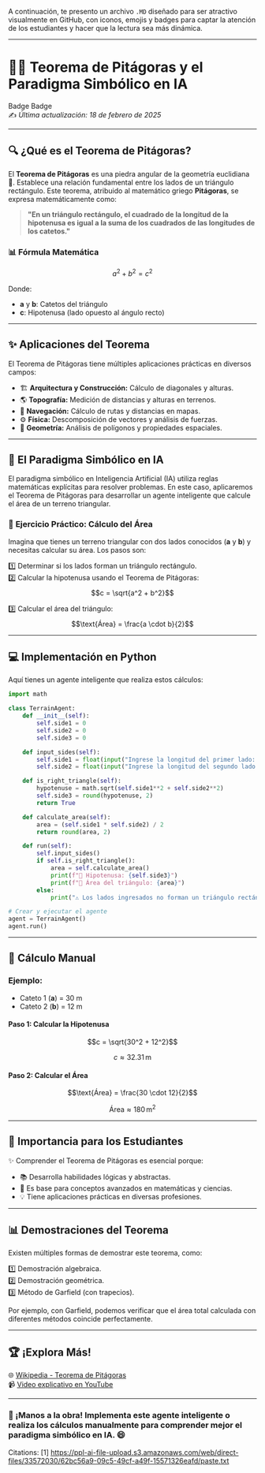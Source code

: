 A continuación, te presento un archivo `.MD` diseñado para ser atractivo visualmente en GitHub, con iconos, emojis y badges para captar la atención de los estudiantes y hacer que la lectura sea más dinámica.

---

# 📐✨ **Teorema de Pitágoras y el Paradigma Simbólico en IA**  

Badge Badge  
✍️ _Última actualización: 18 de febrero de 2025_

---

## 🔍 **¿Qué es el Teorema de Pitágoras?**

El **Teorema de Pitágoras** es una piedra angular de la geometría euclidiana 🧮. Establece una relación fundamental entre los lados de un triángulo rectángulo. Este teorema, atribuido al matemático griego **Pitágoras**, se expresa matemáticamente como:

> **"En un triángulo rectángulo, el cuadrado de la longitud de la hipotenusa es igual a la suma de los cuadrados de las longitudes de los catetos."**

### 📊 Fórmula Matemática  
$$a^2 + b^2 = c^2$$
  
Donde:  
- **a** y **b**: Catetos del triángulo  
- **c**: Hipotenusa (lado opuesto al ángulo recto)

---

## ✨ **Aplicaciones del Teorema**

El Teorema de Pitágoras tiene múltiples aplicaciones prácticas en diversos campos:  

- 🏗️ **Arquitectura y Construcción:** Cálculo de diagonales y alturas.  
- 🌎 **Topografía:** Medición de distancias y alturas en terrenos.  
- 🚢 **Navegación:** Cálculo de rutas y distancias en mapas.  
- ⚙️ **Física:** Descomposición de vectores y análisis de fuerzas.  
- 📐 **Geometría:** Análisis de polígonos y propiedades espaciales.  

---

## 🤖 **El Paradigma Simbólico en IA**

El paradigma simbólico en Inteligencia Artificial (IA) utiliza reglas matemáticas explícitas para resolver problemas. En este caso, aplicaremos el Teorema de Pitágoras para desarrollar un agente inteligente que calcule el área de un terreno triangular.

### 🔧 **Ejercicio Práctico: Cálculo del Área**

Imagina que tienes un terreno triangular con dos lados conocidos (**a** y **b**) y necesitas calcular su área. Los pasos son:  

1️⃣ Determinar si los lados forman un triángulo rectángulo.  
2️⃣ Calcular la hipotenusa usando el Teorema de Pitágoras:  
   $$c = \sqrt{a^2 + b^2}$$
  
3️⃣ Calcular el área del triángulo:  
   $$\text{Área} = \frac{a \cdot b}{2}$$
  

---

## 💻 **Implementación en Python**

Aquí tienes un agente inteligente que realiza estos cálculos:

```python
import math

class TerrainAgent:
    def __init__(self):
        self.side1 = 0
        self.side2 = 0
        self.side3 = 0

    def input_sides(self):
        self.side1 = float(input("Ingrese la longitud del primer lado: "))
        self.side2 = float(input("Ingrese la longitud del segundo lado: "))

    def is_right_triangle(self):
        hypotenuse = math.sqrt(self.side1**2 + self.side2**2)
        self.side3 = round(hypotenuse, 2)
        return True

    def calculate_area(self):
        area = (self.side1 * self.side2) / 2
        return round(area, 2)

    def run(self):
        self.input_sides()
        if self.is_right_triangle():
            area = self.calculate_area()
            print(f"📏 Hipotenusa: {self.side3}")
            print(f"📐 Área del triángulo: {area}")
        else:
            print("⚠️ Los lados ingresados no forman un triángulo rectángulo.")

# Crear y ejecutar el agente
agent = TerrainAgent()
agent.run()
```

---

## 🧪 **Cálculo Manual**

### Ejemplo:
- Cateto 1 (**a**) = 30 m  
- Cateto 2 (**b**) = 12 m  

#### Paso 1: Calcular la Hipotenusa  
$$c = \sqrt{30^2 + 12^2}$$
  
$$c ≈ 32.31 \, \text{m}$$
  

#### Paso 2: Calcular el Área  
$$\text{Área} = \frac{30 \cdot 12}{2}$$
  
$$\text{Área} ≈ 180 \, \text{m}^2$$
  

---

## 🎯 **Importancia para los Estudiantes**

✨ Comprender el Teorema de Pitágoras es esencial porque:  
- 📚 Desarrolla habilidades lógicas y abstractas.  
- 🔑 Es base para conceptos avanzados en matemáticas y ciencias.  
- 💡 Tiene aplicaciones prácticas en diversas profesiones.  

---

## 📊 **Demostraciones del Teorema**

Existen múltiples formas de demostrar este teorema, como:  

1️⃣ Demostración algebraica.  
2️⃣ Demostración geométrica.  
3️⃣ Método de Garfield (con trapecios).  

Por ejemplo, con Garfield, podemos verificar que el área total calculada con diferentes métodos coincide perfectamente.

---

## 🏆 ¡Explora Más!

🌐 [Wikipedia - Teorema de Pitágoras](https://es.wikipedia.org/wiki/Teorema_de_Pit%C3%A1goras)  
📹 [Video explicativo en YouTube](https://www.youtube.com/watch?v=JFLelb3vLJw)  

---

### 🚀 ¡Manos a la obra! Implementa este agente inteligente o realiza los cálculos manualmente para comprender mejor el paradigma simbólico en IA. 😄

Citations:
[1] https://ppl-ai-file-upload.s3.amazonaws.com/web/direct-files/33572030/62bc56a9-09c5-49cf-a49f-15571326eafd/paste.txt
